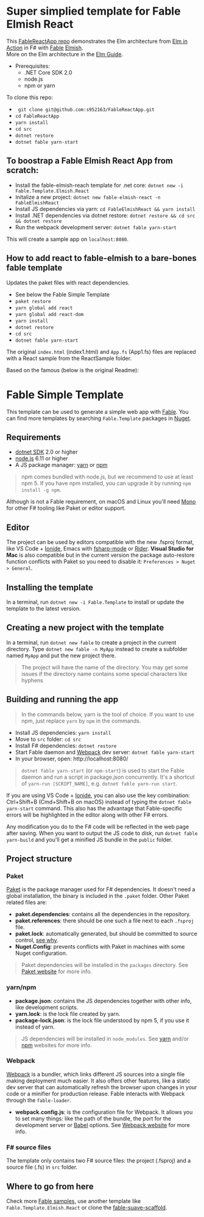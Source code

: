 # **Super simplied template for Fable Elmish React**

This [FableReactApp repo](https://github.com/s952163/FableReactApp) demonstrates the Elm architecture from 
[Elm in Action](https://www.manning.com/books/elm-in-action) in F# with [Fable](http://fable.io/) [Elmish](https://fable-elmish.github.io/).  
More on the Elm architecture in the [Elm Guide](https://guide.elm-lang.org/architecture/).   

* Prerequisites:  
    * .NET Core SDK 2.0  
    * node.js  
    * npm or yarn    

To clone this repo: 

* ` git clone git@github.com:s952163/FableReactApp.git`
* `cd FableReactApp`
* `yarn install`
* `cd src`
* `dotnet restore`
* `dotnet fable yarn-start`

## To boostrap a Fable Elmish React App from scratch:  

* Install the fable-elmish-reach template for .net core: `dotnet new -i Fable.Template.Elmish.React`  
* Initalize  a new project: `dotnet new fable-elmish-react -n FableElmishReact`
* Install JS dependencies via yarn: `cd FableElmishReact && yarn install`
* Install .NET dependencies via dotnet restore: `dotnet restore && cd src && dotnet restore`
* Run the webpack development server: `dotnet fable yarn-start`  

This will create a sample app on `localhost:8080`.


## How to add react to fable-elmish to a bare-bones fable template

Updates the paket files with react dependencies.


* See below the Fable Simple Template  
* `paket restore`  
* `yarn global add react`  
* `yarn global add react-dom`  
* `yarn install`  
* `dotnet restore`  
* `cd src`  
* `dotnet fable yarn-start`  


The original `index.html` (index1.html) and `App.fs` (App1.fs) files are replaced with a React sample from the ReactSample folder.

Based on the famous (below is the original Readme):

# Fable Simple Template

This template can be used to generate a simple web app with [Fable](http://fable.io/).
You can find more templates by searching `Fable.Template` packages in [Nuget](https://www.nuget.org).

## Requirements

* [dotnet SDK](https://www.microsoft.com/net/download/core) 2.0 or higher
* [node.js](https://nodejs.org) 6.11 or higher
* A JS package manager: [yarn](https://yarnpkg.com) or [npm](http://npmjs.com/)

> npm comes bundled with node.js, but we recommend to use at least npm 5. If you have npm installed, you can upgrade it by running `npm install -g npm`.

Although is not a Fable requirement, on macOS and Linux you'll need [Mono](http://www.mono-project.com/) for other F# tooling like Paket or editor support.

## Editor

The project can be used by editors compatible with the new .fsproj format, like VS Code + [Ionide](http://ionide.io/), Emacs with [fsharp-mode](https://github.com/fsharp/emacs-fsharp-mode) or [Rider](https://www.jetbrains.com/rider/). **Visual Studio for Mac** is also compatible but in the current version the package auto-restore function conflicts with Paket so you need to disable it: `Preferences > Nuget > General`.

## Installing the template

In a terminal, run `dotnet new -i Fable.Template` to install or update the template to the latest version.

## Creating a new project with the template

In a terminal, run `dotnet new fable` to create a project in the current directory. Type `dotnet new fable -n MyApp` instead to create a subfolder named `MyApp` and put the new project there.

> The project will have the name of the directory. You may get some issues if the directory name contains some special characters like hyphens

## Building and running the app

> In the commands below, yarn is the tool of choice. If you want to use npm, just replace `yarn` by `npm` in the commands.

* Install JS dependencies: `yarn install`
* Move to `src` folder: `cd src`
* Install F# dependencies: `dotnet restore`
* Start Fable daemon and [Webpack](https://webpack.js.org/) dev server: `dotnet fable yarn-start`
* In your browser, open: http://localhost:8080/

> `dotnet fable yarn-start` (or `npm-start`) is used to start the Fable daemon and run a script in package.json concurrently. It's a shortcut of `yarn-run [SCRIPT_NAME]`, e.g. `dotnet fable yarn-run start`.

If you are using VS Code + [Ionide](http://ionide.io/), you can also use the key combination: Ctrl+Shift+B (Cmd+Shift+B on macOS) instead of typing the `dotnet fable yarn-start` command. This also has the advantage that Fable-specific errors will be highlighted in the editor along with other F# errors.

Any modification you do to the F# code will be reflected in the web page after saving. When you want to output the JS code to disk, run `dotnet fable yarn-build` and you'll get a minified JS bundle in the `public` folder.

## Project structure

### Paket

[Paket](https://fsprojects.github.io/Paket/) is the package manager used for F# dependencies. It doesn't need a global installation, the binary is included in the `.paket` folder. Other Paket related files are:

- **paket.dependencies**: contains all the dependencies in the repository.
- **paket.references**: there should be one such a file next to each `.fsproj` file.
- **paket.lock**: automatically generated, but should be committed to source control, [see why](https://fsprojects.github.io/Paket/faq.html#Why-should-I-commit-the-lock-file).
- **Nuget.Config**: prevents conflicts with Paket in machines with some Nuget configuration.

> Paket dependencies will be installed in the `packages` directory. See [Paket website](https://fsprojects.github.io/Paket/) for more info.

### yarn/npm

- **package.json**: contains the JS dependencies together with other info, like development scripts.
- **yarn.lock**: is the lock file created by yarn.
- **package-lock.json**: is the lock file understood by npm 5, if you use it instead of yarn.

> JS dependencies will be installed in `node_modules`. See [yarn](https://yarnpkg.com) and/or [npm](http://npmjs.com/) websites for more info.

### Webpack

[Webpack](https://webpack.js.org) is a bundler, which links different JS sources into a single file making deployment much easier. It also offers other features, like a static dev server that can automatically refresh the browser upon changes in your code or a minifier for production release. Fable interacts with Webpack through the `fable-loader`.

- **webpack.config.js**: is the configuration file for Webpack. It allows you to set many things: like the path of the bundle, the port for the development server or [Babel](https://babeljs.io/) options. See [Webpack website](https://webpack.js.org) for more info.

### F# source files

The template only contains two F# source files: the project (.fsproj) and a source file (.fs) in `src` folder.

## Where to go from here

Check more [Fable samples](https://github.com/fable-compiler/samples-browser), use another template like `Fable.Template.Elmish.React` or clone the [fable-suave-scaffold](https://github.com/fable-compiler/fable-suave-scaffold).